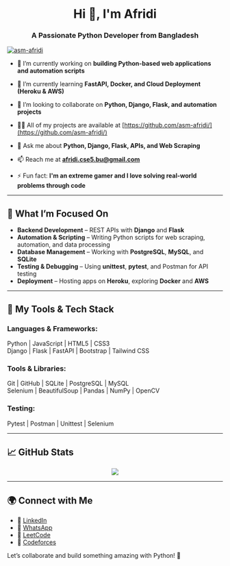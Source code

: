 <h1 align="center">Hi 👋, I'm Afridi</h1>
<h3 align="center">A Passionate Python Developer from Bangladesh</h3>

<p align="left"> 
  <a href="https://github.com/ryo-ma/github-profile-trophy">
    <img src="https://github-profile-trophy.vercel.app/?username=asm-afridi" alt="asm-afridi" />
  </a> 
</p>

- 🔭 I’m currently working on **building Python-based web applications and automation scripts**

- 🌱 I’m currently learning **FastAPI, Docker, and Cloud Deployment (Heroku & AWS)**

- 👯 I’m looking to collaborate on **Python, Django, Flask, and automation projects**

- 👨‍💻 All of my projects are available at [https://github.com/asm-afridi/](https://github.com/asm-afridi/)

- 💬 Ask me about **Python, Django, Flask, APIs, and Web Scraping**

- 📫 Reach me at **afridi.cse5.bu@gmail.com**

- ⚡ Fun fact: **I'm an extreme gamer and I love solving real-world problems through code**

---

## 🐍 What I’m Focused On

- **Backend Development** – REST APIs with **Django** and **Flask**
- **Automation & Scripting** – Writing Python scripts for web scraping, automation, and data processing
- **Database Management** – Working with **PostgreSQL**, **MySQL**, and **SQLite**
- **Testing & Debugging** – Using **unittest**, **pytest**, and Postman for API testing
- **Deployment** – Hosting apps on **Heroku**, exploring **Docker** and **AWS**

---

## 🧰 My Tools & Tech Stack

### Languages & Frameworks:
Python | JavaScript | HTML5 | CSS3  
Django | Flask | FastAPI | Bootstrap | Tailwind CSS  

### Tools & Libraries:
Git | GitHub | SQLite | PostgreSQL | MySQL  
Selenium | BeautifulSoup | Pandas | NumPy | OpenCV  

### Testing:
Pytest | Postman | Unittest | Selenium  

---

## 📈 GitHub Stats

<p align="center">
  <img src="https://github-readme-streak-stats.herokuapp.com/?user=asm-afridi&theme=dark&hide_border=true" />
</p>

---

## 🌍 Connect with Me  

- 💼 [LinkedIn](https://linkedin.com/in/mr-afridi)  
- 💬 [WhatsApp](https://wa.me/8801990783542)  
- 🧠 [LeetCode](https://www.leetcode.com/afridi15)  
- 🎯 [Codeforces](https://codeforces.com/profile/rurouni)

Let’s collaborate and build something amazing with Python! 🚀
